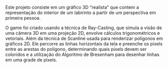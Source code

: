 Este projeto consiste em um gráfico 3D “realista” que contem a representação do interior de um labirinto a partir de um perspectiva em primeira pessoa.

O game foi criado usando a técnica de Ray-Casting, que simula a visão de uma câmera 3D em uma projeção 2D, envolve cálculos trigonométricos e vetoriais. Além da técnica de Scanline usada para renderizar polígonos em gráficos 2D. Ele percorre as linhas horizontais da tela e preenche os pixels entre as arestas do polígono, determinando quais pixels devem ser coloridos e a utilização do Algoritmo de Bresenham para desenhar linhas em uma grade de pixels.
